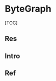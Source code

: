 # ByteGraph

[TOC]



## Res


## Intro


## Ref
[字节跳动万亿级图数据库的应用与挑战 | InfoQ]: https://www.infoq.cn/article/vyrv7fzzzvqcetwfuzqy



